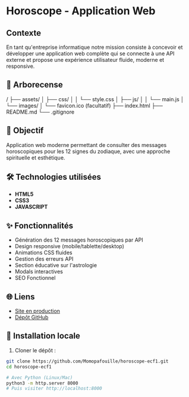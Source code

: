 # Horoscope - Application Web

## Contexte
En tant qu'entreprise informatique notre mission consiste à concevoir et développer une application web
complète qui se connecte à une API externe et propose une expérience utilisateur fluide, moderne et responsive.

## 📂 Arborecense
/
├── assets/
│   ├── css/
│   │   └── style.css
│   ├── js/
│   │   └── main.js
│   └── images/
│       └── favicon.ico (facultatif)
├── index.html
├── README.md
└── .gitignore



## 📌 Objectif
Application web moderne permettant de consulter des messages horoscopiques pour les 12 signes du zodiaque, avec une approche spirituelle et esthétique.

## 🛠 Technologies utilisées
 - **HTML5**
 - **CSS3**
 - **JAVASCRIPT**

## ✨ Fonctionnalités
- Génération des 12 messages horoscopiques par API
- Design responsive (mobile/tablette/desktop)
- Animations CSS fluides
- Gestion des erreurs API
- Section éducative sur l'astrologie
- Modals interactives
- SEO Fonctionnel

## 🌐 Liens
- [Site en production](https://ecf1-moussaoui-mohamed.sidathsoeun.fr)
- [Dépôt GitHub](https://github.com/Momopafouille/horoscope-ecf1)


## 🚀 Installation locale
1. Cloner le dépôt :
```bash
git clone https://github.com/Momopafouille/horoscope-ecf1.git
cd horoscope-ecf1

# Avec Python (Linux/Mac)
python3 -m http.server 8000
# Puis visiter http://localhost:8000
